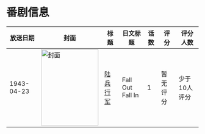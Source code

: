 # 番剧信息

|放送日期|封面|标题|日文标题|话数|评分|评分人数|
|---|---|---|---|---|---|---|
|1943-04-23|<img src="//lain.bgm.tv/pic/cover/c/7a/4a/529292_R5KsJ.jpg" alt="封面" style="width:150px;height:200px;object-fit:cover;">|[陆兵行军](https://bangumi.tv/subject/529292)|Fall Out Fall In|1|暂无评分|少于10人评分|
